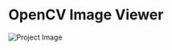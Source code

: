 # OpenCV Image Viewer

![Project Image]([path/to/image.jpg](https://github.com/avinashkella/OIV/blob/main/sampleImage/myapp.png))
